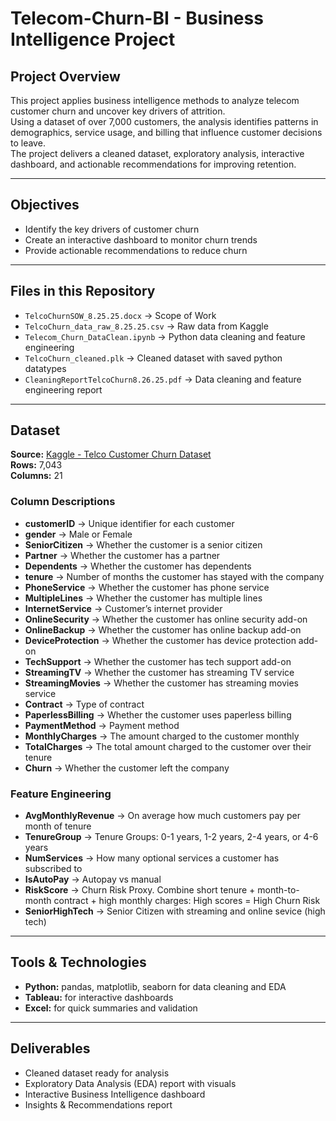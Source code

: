 # Telecom-Churn-BI - Business Intelligence Project

## Project Overview
This project applies business intelligence methods to analyze telecom customer churn and uncover key drivers of attrition.  
Using a dataset of over 7,000 customers, the analysis identifies patterns in demographics, service usage, and billing that influence customer decisions to leave.  
The project delivers a cleaned dataset, exploratory analysis, interactive dashboard, and actionable recommendations for improving retention.  

---

## Objectives
- Identify the key drivers of customer churn  
- Create an interactive dashboard to monitor churn trends  
- Provide actionable recommendations to reduce churn   

---

## Files in this Repository

- `TelcoChurnSOW_8.25.25.docx` → Scope of Work  
- `TelcoChurn_data_raw_8.25.25.csv` → Raw data from Kaggle  
- `Telecom_Churn_DataClean.ipynb` → Python data cleaning and feature engineering
- `TelcoChurn_cleaned.plk` → Cleaned dataset with saved python datatypes
- `CleaningReportTelcoChurn8.26.25.pdf` → Data cleaning and feature engineering report

---

## Dataset
**Source:** [Kaggle - Telco Customer Churn Dataset](https://www.kaggle.com/blastchar/telco-customer-churn)  
**Rows:** 7,043  
**Columns:** 21  

### Column Descriptions
- **customerID** → Unique identifier for each customer  
- **gender** → Male or Female  
- **SeniorCitizen** → Whether the customer is a senior citizen  
- **Partner** → Whether the customer has a partner  
- **Dependents** → Whether the customer has dependents  
- **tenure** → Number of months the customer has stayed with the company  
- **PhoneService** → Whether the customer has phone service  
- **MultipleLines** → Whether the customer has multiple lines 
- **InternetService** → Customer’s internet provider  
- **OnlineSecurity** → Whether the customer has online security add-on 
- **OnlineBackup** → Whether the customer has online backup add-on 
- **DeviceProtection** → Whether the customer has device protection add-on  
- **TechSupport** → Whether the customer has tech support add-on 
- **StreamingTV** → Whether the customer has streaming TV service 
- **StreamingMovies** → Whether the customer has streaming movies service 
- **Contract** → Type of contract  
- **PaperlessBilling** → Whether the customer uses paperless billing  
- **PaymentMethod** → Payment method  
- **MonthlyCharges** → The amount charged to the customer monthly  
- **TotalCharges** → The total amount charged to the customer over their tenure  
- **Churn** → Whether the customer left the company

### Feature Engineering
- **AvgMonthlyRevenue** → On average how much customers pay per month of tenure  
- **TenureGroup** → Tenure Groups: 0-1 years, 1-2 years, 2-4 years, or 4-6 years
- **NumServices** → How many optional services a customer has subscribed to  
- **IsAutoPay** → Autopay vs manual  
- **RiskScore** → Churn Risk Proxy. Combine short tenure + month-to-month contract + high monthly charges: High scores = High Churn Risk 
- **SeniorHighTech** → Senior Citizen with streaming and online sevice (high tech) 

---

## Tools & Technologies
- **Python:** pandas, matplotlib, seaborn for data cleaning and EDA    
- **Tableau:** for interactive dashboards  
- **Excel:** for quick summaries and validation  

---

## Deliverables
- Cleaned dataset ready for analysis  
- Exploratory Data Analysis (EDA) report with visuals  
- Interactive Business Intelligence dashboard  
- Insights & Recommendations report
